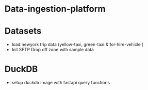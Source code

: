 # Data-ingestion-platform

# Datasets
- load newyork trip data (yellow-taxi, green-taxi & for-hire-vehicle )
- Init SFTP Drop off zone with sample data

# DuckDB
- setup duckdb image with fastapi query functions